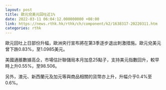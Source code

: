 ```yaml
---
layout: post
title: 歐元兌美元回吐近1%
date: 2022-03-11 06:04:12.000000000 +08:00
link: https://news.rthk.hk/rthk/ch/component/k2/1638317-20220311.htm
categories: rthk
---
```


歐元回吐上日部份升幅，歐洲央行宣布將在第3季逐步退出刺激措施。歐元兌美元曾下跌0.83%，至1.0985美元。

美國通脹數據高企，市場估計聯儲局本月加息25點子，支持美元指數回升，較早時上升0.55%，至98.506。

另外，澳元、新西蘭元及加元等與商品相關的貨幣亦上升，升幅介乎0.4%至0.6%。
